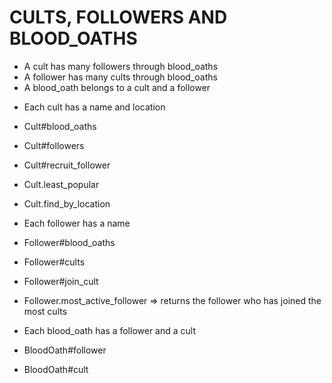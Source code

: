 # CULTS, FOLLOWERS AND BLOOD_OATHS

 - A cult has many followers through blood_oaths
 - A follower has many cults through blood_oaths
 - A blood_oath belongs to a cult and a follower

* Each cult has a name and location
* Cult#blood_oaths
* Cult#followers

* Cult#recruit_follower
*  Cult.least_popular
*  Cult.find_by_location

* Each follower has a name
* Follower#blood_oaths
* Follower#cults
* Follower#join_cult
* Follower.most_active_follower => returns the follower who has joined the most cults

* Each blood_oath has a follower and a cult
* BloodOath#follower
* BloodOath#cult
